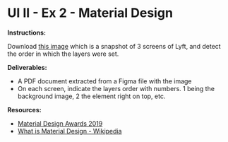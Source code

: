 # UI II - Ex 2 - Material Design

**Instructions:** 

Download [this image](https://storage.googleapis.com/gd-wagtail-prod-assets/original_images/MDA2018_inline_02.jpg) which is a snapshot of 3 screens of Lyft, and detect the order in which the layers were set. 

**Deliverables:** 

- A PDF document extracted from a Figma file with the image
- On each screen, indicate the layers order with numbers. 1 being the background image, 2 the element right on top, etc.

**Resources:** 

- [Material Design Awards 2019](https://design.google/library/material-design-awards-2019/)
- [What is Material Design - Wikipedia](https://en.wikipedia.org/wiki/Material_Design)
